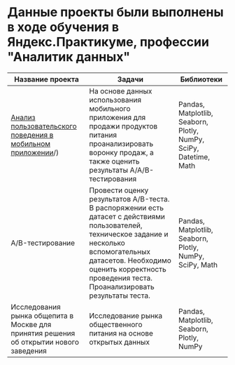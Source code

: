 # Данные проекты были выполнены в ходе обучения в Яндекс.Практикуме, профессии "Аналитик данных"

|Название проекта   |Задачи   |Библиотеки|
|----------|-----------|------------|
|[Анализ пользовательского поведения в мобильном приложении](https://github.com/pati8d/projects/tree/main/project_1)/)|На основе данных использования мобильного приложения для продажи продуктов питания проанализировать воронку продаж, а также оценить результаты A/A/B-тестирования |Pandas, Matplotlib, Seaborn, Plotly, NumPy, SciPy, Datetime, Math |
|A/B-тестирование|Провести оценку результатов A/B-теста. В распоряжении есть датасет с действиями пользователей, техническое задание и несколько вспомогательных датасетов. Необходимо оценить корректность проведения теста. Проанализировать результаты теста.|Pandas, Matplotlib, Seaborn, Plotly, NumPy, SciPy, Math|
|Исследования рынка общепита в Москве для принятия решения об открытии нового заведения|Исследование рынка общественного питания на основе открытых данных|Pandas, Matplotlib, Seaborn, Plotly, NumPy|
